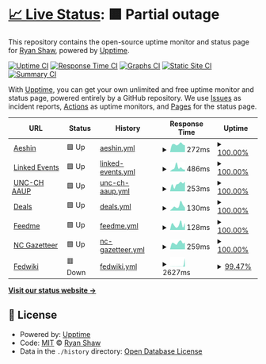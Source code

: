 # [📈 Live Status](https://rybesh.github.io/status): <!--live status--> **🟧 Partial outage**

This repository contains the open-source uptime monitor and status page for [Ryan Shaw](http://aeshin.org/), powered by [Upptime](https://github.com/upptime/upptime).

[![Uptime CI](https://github.com/rybesh/status/workflows/Uptime%20CI/badge.svg)](https://github.com/rybesh/status/actions?query=workflow%3A%22Uptime+CI%22)
[![Response Time CI](https://github.com/rybesh/status/workflows/Response%20Time%20CI/badge.svg)](https://github.com/rybesh/status/actions?query=workflow%3A%22Response+Time+CI%22)
[![Graphs CI](https://github.com/rybesh/status/workflows/Graphs%20CI/badge.svg)](https://github.com/rybesh/status/actions?query=workflow%3A%22Graphs+CI%22)
[![Static Site CI](https://github.com/rybesh/status/workflows/Static%20Site%20CI/badge.svg)](https://github.com/rybesh/status/actions?query=workflow%3A%22Static+Site+CI%22)
[![Summary CI](https://github.com/rybesh/status/workflows/Summary%20CI/badge.svg)](https://github.com/rybesh/status/actions?query=workflow%3A%22Summary+CI%22)

With [Upptime](https://upptime.js.org), you can get your own unlimited and free uptime monitor and status page, powered entirely by a GitHub repository. We use [Issues](https://github.com/rybesh/status/issues) as incident reports, [Actions](https://github.com/rybesh/status/actions) as uptime monitors, and [Pages](https://rybesh.github.io/status) for the status page.

<!--start: status pages-->
<!-- This summary is generated by Upptime (https://github.com/upptime/upptime) -->
<!-- Do not edit this manually, your changes will be overwritten -->
<!-- prettier-ignore -->
| URL | Status | History | Response Time | Uptime |
| --- | ------ | ------- | ------------- | ------ |
| <img alt="" src="https://icons.duckduckgo.com/ip3/aeshin.org.ico" height="13"> [Aeshin](https://aeshin.org) | 🟩 Up | [aeshin.yml](https://github.com/rybesh/status/commits/HEAD/history/aeshin.yml) | <details><summary><img alt="Response time graph" src="./graphs/aeshin/response-time-week.png" height="20"> 272ms</summary><br><a href="https://rybesh.github.io/status/history/aeshin"><img alt="Response time 284" src="https://img.shields.io/endpoint?url=https%3A%2F%2Fraw.githubusercontent.com%2Frybesh%2Fstatus%2FHEAD%2Fapi%2Faeshin%2Fresponse-time.json"></a><br><a href="https://rybesh.github.io/status/history/aeshin"><img alt="24-hour response time 236" src="https://img.shields.io/endpoint?url=https%3A%2F%2Fraw.githubusercontent.com%2Frybesh%2Fstatus%2FHEAD%2Fapi%2Faeshin%2Fresponse-time-day.json"></a><br><a href="https://rybesh.github.io/status/history/aeshin"><img alt="7-day response time 272" src="https://img.shields.io/endpoint?url=https%3A%2F%2Fraw.githubusercontent.com%2Frybesh%2Fstatus%2FHEAD%2Fapi%2Faeshin%2Fresponse-time-week.json"></a><br><a href="https://rybesh.github.io/status/history/aeshin"><img alt="30-day response time 283" src="https://img.shields.io/endpoint?url=https%3A%2F%2Fraw.githubusercontent.com%2Frybesh%2Fstatus%2FHEAD%2Fapi%2Faeshin%2Fresponse-time-month.json"></a><br><a href="https://rybesh.github.io/status/history/aeshin"><img alt="1-year response time 298" src="https://img.shields.io/endpoint?url=https%3A%2F%2Fraw.githubusercontent.com%2Frybesh%2Fstatus%2FHEAD%2Fapi%2Faeshin%2Fresponse-time-year.json"></a></details> | <details><summary><a href="https://rybesh.github.io/status/history/aeshin">100.00%</a></summary><a href="https://rybesh.github.io/status/history/aeshin"><img alt="All-time uptime 99.96%" src="https://img.shields.io/endpoint?url=https%3A%2F%2Fraw.githubusercontent.com%2Frybesh%2Fstatus%2FHEAD%2Fapi%2Faeshin%2Fuptime.json"></a><br><a href="https://rybesh.github.io/status/history/aeshin"><img alt="24-hour uptime 100.00%" src="https://img.shields.io/endpoint?url=https%3A%2F%2Fraw.githubusercontent.com%2Frybesh%2Fstatus%2FHEAD%2Fapi%2Faeshin%2Fuptime-day.json"></a><br><a href="https://rybesh.github.io/status/history/aeshin"><img alt="7-day uptime 100.00%" src="https://img.shields.io/endpoint?url=https%3A%2F%2Fraw.githubusercontent.com%2Frybesh%2Fstatus%2FHEAD%2Fapi%2Faeshin%2Fuptime-week.json"></a><br><a href="https://rybesh.github.io/status/history/aeshin"><img alt="30-day uptime 100.00%" src="https://img.shields.io/endpoint?url=https%3A%2F%2Fraw.githubusercontent.com%2Frybesh%2Fstatus%2FHEAD%2Fapi%2Faeshin%2Fuptime-month.json"></a><br><a href="https://rybesh.github.io/status/history/aeshin"><img alt="1-year uptime 99.97%" src="https://img.shields.io/endpoint?url=https%3A%2F%2Fraw.githubusercontent.com%2Frybesh%2Fstatus%2FHEAD%2Fapi%2Faeshin%2Fuptime-year.json"></a></details>
| <img alt="" src="https://icons.duckduckgo.com/ip3/linkedevents.org.ico" height="13"> [Linked Events](https://linkedevents.org) | 🟩 Up | [linked-events.yml](https://github.com/rybesh/status/commits/HEAD/history/linked-events.yml) | <details><summary><img alt="Response time graph" src="./graphs/linked-events/response-time-week.png" height="20"> 486ms</summary><br><a href="https://rybesh.github.io/status/history/linked-events"><img alt="Response time 1273" src="https://img.shields.io/endpoint?url=https%3A%2F%2Fraw.githubusercontent.com%2Frybesh%2Fstatus%2FHEAD%2Fapi%2Flinked-events%2Fresponse-time.json"></a><br><a href="https://rybesh.github.io/status/history/linked-events"><img alt="24-hour response time 252" src="https://img.shields.io/endpoint?url=https%3A%2F%2Fraw.githubusercontent.com%2Frybesh%2Fstatus%2FHEAD%2Fapi%2Flinked-events%2Fresponse-time-day.json"></a><br><a href="https://rybesh.github.io/status/history/linked-events"><img alt="7-day response time 486" src="https://img.shields.io/endpoint?url=https%3A%2F%2Fraw.githubusercontent.com%2Frybesh%2Fstatus%2FHEAD%2Fapi%2Flinked-events%2Fresponse-time-week.json"></a><br><a href="https://rybesh.github.io/status/history/linked-events"><img alt="30-day response time 1102" src="https://img.shields.io/endpoint?url=https%3A%2F%2Fraw.githubusercontent.com%2Frybesh%2Fstatus%2FHEAD%2Fapi%2Flinked-events%2Fresponse-time-month.json"></a><br><a href="https://rybesh.github.io/status/history/linked-events"><img alt="1-year response time 1496" src="https://img.shields.io/endpoint?url=https%3A%2F%2Fraw.githubusercontent.com%2Frybesh%2Fstatus%2FHEAD%2Fapi%2Flinked-events%2Fresponse-time-year.json"></a></details> | <details><summary><a href="https://rybesh.github.io/status/history/linked-events">100.00%</a></summary><a href="https://rybesh.github.io/status/history/linked-events"><img alt="All-time uptime 99.83%" src="https://img.shields.io/endpoint?url=https%3A%2F%2Fraw.githubusercontent.com%2Frybesh%2Fstatus%2FHEAD%2Fapi%2Flinked-events%2Fuptime.json"></a><br><a href="https://rybesh.github.io/status/history/linked-events"><img alt="24-hour uptime 100.00%" src="https://img.shields.io/endpoint?url=https%3A%2F%2Fraw.githubusercontent.com%2Frybesh%2Fstatus%2FHEAD%2Fapi%2Flinked-events%2Fuptime-day.json"></a><br><a href="https://rybesh.github.io/status/history/linked-events"><img alt="7-day uptime 100.00%" src="https://img.shields.io/endpoint?url=https%3A%2F%2Fraw.githubusercontent.com%2Frybesh%2Fstatus%2FHEAD%2Fapi%2Flinked-events%2Fuptime-week.json"></a><br><a href="https://rybesh.github.io/status/history/linked-events"><img alt="30-day uptime 100.00%" src="https://img.shields.io/endpoint?url=https%3A%2F%2Fraw.githubusercontent.com%2Frybesh%2Fstatus%2FHEAD%2Fapi%2Flinked-events%2Fuptime-month.json"></a><br><a href="https://rybesh.github.io/status/history/linked-events"><img alt="1-year uptime 99.80%" src="https://img.shields.io/endpoint?url=https%3A%2F%2Fraw.githubusercontent.com%2Frybesh%2Fstatus%2FHEAD%2Fapi%2Flinked-events%2Fuptime-year.json"></a></details>
| <img alt="" src="https://icons.duckduckgo.com/ip3/unc-ch-aaup.org.ico" height="13"> [UNC-CH AAUP](https://unc-ch-aaup.org) | 🟩 Up | [unc-ch-aaup.yml](https://github.com/rybesh/status/commits/HEAD/history/unc-ch-aaup.yml) | <details><summary><img alt="Response time graph" src="./graphs/unc-ch-aaup/response-time-week.png" height="20"> 253ms</summary><br><a href="https://rybesh.github.io/status/history/unc-ch-aaup"><img alt="Response time 248" src="https://img.shields.io/endpoint?url=https%3A%2F%2Fraw.githubusercontent.com%2Frybesh%2Fstatus%2FHEAD%2Fapi%2Func-ch-aaup%2Fresponse-time.json"></a><br><a href="https://rybesh.github.io/status/history/unc-ch-aaup"><img alt="24-hour response time 336" src="https://img.shields.io/endpoint?url=https%3A%2F%2Fraw.githubusercontent.com%2Frybesh%2Fstatus%2FHEAD%2Fapi%2Func-ch-aaup%2Fresponse-time-day.json"></a><br><a href="https://rybesh.github.io/status/history/unc-ch-aaup"><img alt="7-day response time 253" src="https://img.shields.io/endpoint?url=https%3A%2F%2Fraw.githubusercontent.com%2Frybesh%2Fstatus%2FHEAD%2Fapi%2Func-ch-aaup%2Fresponse-time-week.json"></a><br><a href="https://rybesh.github.io/status/history/unc-ch-aaup"><img alt="30-day response time 268" src="https://img.shields.io/endpoint?url=https%3A%2F%2Fraw.githubusercontent.com%2Frybesh%2Fstatus%2FHEAD%2Fapi%2Func-ch-aaup%2Fresponse-time-month.json"></a><br><a href="https://rybesh.github.io/status/history/unc-ch-aaup"><img alt="1-year response time 247" src="https://img.shields.io/endpoint?url=https%3A%2F%2Fraw.githubusercontent.com%2Frybesh%2Fstatus%2FHEAD%2Fapi%2Func-ch-aaup%2Fresponse-time-year.json"></a></details> | <details><summary><a href="https://rybesh.github.io/status/history/unc-ch-aaup">100.00%</a></summary><a href="https://rybesh.github.io/status/history/unc-ch-aaup"><img alt="All-time uptime 100.00%" src="https://img.shields.io/endpoint?url=https%3A%2F%2Fraw.githubusercontent.com%2Frybesh%2Fstatus%2FHEAD%2Fapi%2Func-ch-aaup%2Fuptime.json"></a><br><a href="https://rybesh.github.io/status/history/unc-ch-aaup"><img alt="24-hour uptime 100.00%" src="https://img.shields.io/endpoint?url=https%3A%2F%2Fraw.githubusercontent.com%2Frybesh%2Fstatus%2FHEAD%2Fapi%2Func-ch-aaup%2Fuptime-day.json"></a><br><a href="https://rybesh.github.io/status/history/unc-ch-aaup"><img alt="7-day uptime 100.00%" src="https://img.shields.io/endpoint?url=https%3A%2F%2Fraw.githubusercontent.com%2Frybesh%2Fstatus%2FHEAD%2Fapi%2Func-ch-aaup%2Fuptime-week.json"></a><br><a href="https://rybesh.github.io/status/history/unc-ch-aaup"><img alt="30-day uptime 100.00%" src="https://img.shields.io/endpoint?url=https%3A%2F%2Fraw.githubusercontent.com%2Frybesh%2Fstatus%2FHEAD%2Fapi%2Func-ch-aaup%2Fuptime-month.json"></a><br><a href="https://rybesh.github.io/status/history/unc-ch-aaup"><img alt="1-year uptime 100.00%" src="https://img.shields.io/endpoint?url=https%3A%2F%2Fraw.githubusercontent.com%2Frybesh%2Fstatus%2FHEAD%2Fapi%2Func-ch-aaup%2Fuptime-year.json"></a></details>
| <img alt="" src="https://icons.duckduckgo.com/ip3/deals.fly.dev.ico" height="13"> [Deals](https://deals.fly.dev) | 🟩 Up | [deals.yml](https://github.com/rybesh/status/commits/HEAD/history/deals.yml) | <details><summary><img alt="Response time graph" src="./graphs/deals/response-time-week.png" height="20"> 130ms</summary><br><a href="https://rybesh.github.io/status/history/deals"><img alt="Response time 162" src="https://img.shields.io/endpoint?url=https%3A%2F%2Fraw.githubusercontent.com%2Frybesh%2Fstatus%2FHEAD%2Fapi%2Fdeals%2Fresponse-time.json"></a><br><a href="https://rybesh.github.io/status/history/deals"><img alt="24-hour response time 90" src="https://img.shields.io/endpoint?url=https%3A%2F%2Fraw.githubusercontent.com%2Frybesh%2Fstatus%2FHEAD%2Fapi%2Fdeals%2Fresponse-time-day.json"></a><br><a href="https://rybesh.github.io/status/history/deals"><img alt="7-day response time 130" src="https://img.shields.io/endpoint?url=https%3A%2F%2Fraw.githubusercontent.com%2Frybesh%2Fstatus%2FHEAD%2Fapi%2Fdeals%2Fresponse-time-week.json"></a><br><a href="https://rybesh.github.io/status/history/deals"><img alt="30-day response time 165" src="https://img.shields.io/endpoint?url=https%3A%2F%2Fraw.githubusercontent.com%2Frybesh%2Fstatus%2FHEAD%2Fapi%2Fdeals%2Fresponse-time-month.json"></a><br><a href="https://rybesh.github.io/status/history/deals"><img alt="1-year response time 157" src="https://img.shields.io/endpoint?url=https%3A%2F%2Fraw.githubusercontent.com%2Frybesh%2Fstatus%2FHEAD%2Fapi%2Fdeals%2Fresponse-time-year.json"></a></details> | <details><summary><a href="https://rybesh.github.io/status/history/deals">100.00%</a></summary><a href="https://rybesh.github.io/status/history/deals"><img alt="All-time uptime 97.47%" src="https://img.shields.io/endpoint?url=https%3A%2F%2Fraw.githubusercontent.com%2Frybesh%2Fstatus%2FHEAD%2Fapi%2Fdeals%2Fuptime.json"></a><br><a href="https://rybesh.github.io/status/history/deals"><img alt="24-hour uptime 100.00%" src="https://img.shields.io/endpoint?url=https%3A%2F%2Fraw.githubusercontent.com%2Frybesh%2Fstatus%2FHEAD%2Fapi%2Fdeals%2Fuptime-day.json"></a><br><a href="https://rybesh.github.io/status/history/deals"><img alt="7-day uptime 100.00%" src="https://img.shields.io/endpoint?url=https%3A%2F%2Fraw.githubusercontent.com%2Frybesh%2Fstatus%2FHEAD%2Fapi%2Fdeals%2Fuptime-week.json"></a><br><a href="https://rybesh.github.io/status/history/deals"><img alt="30-day uptime 100.00%" src="https://img.shields.io/endpoint?url=https%3A%2F%2Fraw.githubusercontent.com%2Frybesh%2Fstatus%2FHEAD%2Fapi%2Fdeals%2Fuptime-month.json"></a><br><a href="https://rybesh.github.io/status/history/deals"><img alt="1-year uptime 99.99%" src="https://img.shields.io/endpoint?url=https%3A%2F%2Fraw.githubusercontent.com%2Frybesh%2Fstatus%2FHEAD%2Fapi%2Fdeals%2Fuptime-year.json"></a></details>
| <img alt="" src="https://icons.duckduckgo.com/ip3/feedme.fly.dev.ico" height="13"> [Feedme](https://feedme.fly.dev) | 🟩 Up | [feedme.yml](https://github.com/rybesh/status/commits/HEAD/history/feedme.yml) | <details><summary><img alt="Response time graph" src="./graphs/feedme/response-time-week.png" height="20"> 128ms</summary><br><a href="https://rybesh.github.io/status/history/feedme"><img alt="Response time 243" src="https://img.shields.io/endpoint?url=https%3A%2F%2Fraw.githubusercontent.com%2Frybesh%2Fstatus%2FHEAD%2Fapi%2Ffeedme%2Fresponse-time.json"></a><br><a href="https://rybesh.github.io/status/history/feedme"><img alt="24-hour response time 171" src="https://img.shields.io/endpoint?url=https%3A%2F%2Fraw.githubusercontent.com%2Frybesh%2Fstatus%2FHEAD%2Fapi%2Ffeedme%2Fresponse-time-day.json"></a><br><a href="https://rybesh.github.io/status/history/feedme"><img alt="7-day response time 128" src="https://img.shields.io/endpoint?url=https%3A%2F%2Fraw.githubusercontent.com%2Frybesh%2Fstatus%2FHEAD%2Fapi%2Ffeedme%2Fresponse-time-week.json"></a><br><a href="https://rybesh.github.io/status/history/feedme"><img alt="30-day response time 187" src="https://img.shields.io/endpoint?url=https%3A%2F%2Fraw.githubusercontent.com%2Frybesh%2Fstatus%2FHEAD%2Fapi%2Ffeedme%2Fresponse-time-month.json"></a><br><a href="https://rybesh.github.io/status/history/feedme"><img alt="1-year response time 231" src="https://img.shields.io/endpoint?url=https%3A%2F%2Fraw.githubusercontent.com%2Frybesh%2Fstatus%2FHEAD%2Fapi%2Ffeedme%2Fresponse-time-year.json"></a></details> | <details><summary><a href="https://rybesh.github.io/status/history/feedme">100.00%</a></summary><a href="https://rybesh.github.io/status/history/feedme"><img alt="All-time uptime 99.87%" src="https://img.shields.io/endpoint?url=https%3A%2F%2Fraw.githubusercontent.com%2Frybesh%2Fstatus%2FHEAD%2Fapi%2Ffeedme%2Fuptime.json"></a><br><a href="https://rybesh.github.io/status/history/feedme"><img alt="24-hour uptime 100.00%" src="https://img.shields.io/endpoint?url=https%3A%2F%2Fraw.githubusercontent.com%2Frybesh%2Fstatus%2FHEAD%2Fapi%2Ffeedme%2Fuptime-day.json"></a><br><a href="https://rybesh.github.io/status/history/feedme"><img alt="7-day uptime 100.00%" src="https://img.shields.io/endpoint?url=https%3A%2F%2Fraw.githubusercontent.com%2Frybesh%2Fstatus%2FHEAD%2Fapi%2Ffeedme%2Fuptime-week.json"></a><br><a href="https://rybesh.github.io/status/history/feedme"><img alt="30-day uptime 100.00%" src="https://img.shields.io/endpoint?url=https%3A%2F%2Fraw.githubusercontent.com%2Frybesh%2Fstatus%2FHEAD%2Fapi%2Ffeedme%2Fuptime-month.json"></a><br><a href="https://rybesh.github.io/status/history/feedme"><img alt="1-year uptime 99.84%" src="https://img.shields.io/endpoint?url=https%3A%2F%2Fraw.githubusercontent.com%2Frybesh%2Fstatus%2FHEAD%2Fapi%2Ffeedme%2Fuptime-year.json"></a></details>
| <img alt="" src="https://icons.duckduckgo.com/ip3/ncgazetteer.org.ico" height="13"> [NC Gazetteer](https://ncgazetteer.org) | 🟩 Up | [nc-gazetteer.yml](https://github.com/rybesh/status/commits/HEAD/history/nc-gazetteer.yml) | <details><summary><img alt="Response time graph" src="./graphs/nc-gazetteer/response-time-week.png" height="20"> 259ms</summary><br><a href="https://rybesh.github.io/status/history/nc-gazetteer"><img alt="Response time 329" src="https://img.shields.io/endpoint?url=https%3A%2F%2Fraw.githubusercontent.com%2Frybesh%2Fstatus%2FHEAD%2Fapi%2Fnc-gazetteer%2Fresponse-time.json"></a><br><a href="https://rybesh.github.io/status/history/nc-gazetteer"><img alt="24-hour response time 261" src="https://img.shields.io/endpoint?url=https%3A%2F%2Fraw.githubusercontent.com%2Frybesh%2Fstatus%2FHEAD%2Fapi%2Fnc-gazetteer%2Fresponse-time-day.json"></a><br><a href="https://rybesh.github.io/status/history/nc-gazetteer"><img alt="7-day response time 259" src="https://img.shields.io/endpoint?url=https%3A%2F%2Fraw.githubusercontent.com%2Frybesh%2Fstatus%2FHEAD%2Fapi%2Fnc-gazetteer%2Fresponse-time-week.json"></a><br><a href="https://rybesh.github.io/status/history/nc-gazetteer"><img alt="30-day response time 320" src="https://img.shields.io/endpoint?url=https%3A%2F%2Fraw.githubusercontent.com%2Frybesh%2Fstatus%2FHEAD%2Fapi%2Fnc-gazetteer%2Fresponse-time-month.json"></a><br><a href="https://rybesh.github.io/status/history/nc-gazetteer"><img alt="1-year response time 326" src="https://img.shields.io/endpoint?url=https%3A%2F%2Fraw.githubusercontent.com%2Frybesh%2Fstatus%2FHEAD%2Fapi%2Fnc-gazetteer%2Fresponse-time-year.json"></a></details> | <details><summary><a href="https://rybesh.github.io/status/history/nc-gazetteer">100.00%</a></summary><a href="https://rybesh.github.io/status/history/nc-gazetteer"><img alt="All-time uptime 99.87%" src="https://img.shields.io/endpoint?url=https%3A%2F%2Fraw.githubusercontent.com%2Frybesh%2Fstatus%2FHEAD%2Fapi%2Fnc-gazetteer%2Fuptime.json"></a><br><a href="https://rybesh.github.io/status/history/nc-gazetteer"><img alt="24-hour uptime 100.00%" src="https://img.shields.io/endpoint?url=https%3A%2F%2Fraw.githubusercontent.com%2Frybesh%2Fstatus%2FHEAD%2Fapi%2Fnc-gazetteer%2Fuptime-day.json"></a><br><a href="https://rybesh.github.io/status/history/nc-gazetteer"><img alt="7-day uptime 100.00%" src="https://img.shields.io/endpoint?url=https%3A%2F%2Fraw.githubusercontent.com%2Frybesh%2Fstatus%2FHEAD%2Fapi%2Fnc-gazetteer%2Fuptime-week.json"></a><br><a href="https://rybesh.github.io/status/history/nc-gazetteer"><img alt="30-day uptime 100.00%" src="https://img.shields.io/endpoint?url=https%3A%2F%2Fraw.githubusercontent.com%2Frybesh%2Fstatus%2FHEAD%2Fapi%2Fnc-gazetteer%2Fuptime-month.json"></a><br><a href="https://rybesh.github.io/status/history/nc-gazetteer"><img alt="1-year uptime 99.86%" src="https://img.shields.io/endpoint?url=https%3A%2F%2Fraw.githubusercontent.com%2Frybesh%2Fstatus%2FHEAD%2Fapi%2Fnc-gazetteer%2Fuptime-year.json"></a></details>
| <img alt="" src="https://icons.duckduckgo.com/ip3/fedwiki.fly.dev.ico" height="13"> [Fedwiki](https://fedwiki.fly.dev) | 🟥 Down | [fedwiki.yml](https://github.com/rybesh/status/commits/HEAD/history/fedwiki.yml) | <details><summary><img alt="Response time graph" src="./graphs/fedwiki/response-time-week.png" height="20"> 2627ms</summary><br><a href="https://rybesh.github.io/status/history/fedwiki"><img alt="Response time 1315" src="https://img.shields.io/endpoint?url=https%3A%2F%2Fraw.githubusercontent.com%2Frybesh%2Fstatus%2FHEAD%2Fapi%2Ffedwiki%2Fresponse-time.json"></a><br><a href="https://rybesh.github.io/status/history/fedwiki"><img alt="24-hour response time 10206" src="https://img.shields.io/endpoint?url=https%3A%2F%2Fraw.githubusercontent.com%2Frybesh%2Fstatus%2FHEAD%2Fapi%2Ffedwiki%2Fresponse-time-day.json"></a><br><a href="https://rybesh.github.io/status/history/fedwiki"><img alt="7-day response time 2627" src="https://img.shields.io/endpoint?url=https%3A%2F%2Fraw.githubusercontent.com%2Frybesh%2Fstatus%2FHEAD%2Fapi%2Ffedwiki%2Fresponse-time-week.json"></a><br><a href="https://rybesh.github.io/status/history/fedwiki"><img alt="30-day response time 1331" src="https://img.shields.io/endpoint?url=https%3A%2F%2Fraw.githubusercontent.com%2Frybesh%2Fstatus%2FHEAD%2Fapi%2Ffedwiki%2Fresponse-time-month.json"></a><br><a href="https://rybesh.github.io/status/history/fedwiki"><img alt="1-year response time 1363" src="https://img.shields.io/endpoint?url=https%3A%2F%2Fraw.githubusercontent.com%2Frybesh%2Fstatus%2FHEAD%2Fapi%2Ffedwiki%2Fresponse-time-year.json"></a></details> | <details><summary><a href="https://rybesh.github.io/status/history/fedwiki">99.47%</a></summary><a href="https://rybesh.github.io/status/history/fedwiki"><img alt="All-time uptime 93.85%" src="https://img.shields.io/endpoint?url=https%3A%2F%2Fraw.githubusercontent.com%2Frybesh%2Fstatus%2FHEAD%2Fapi%2Ffedwiki%2Fuptime.json"></a><br><a href="https://rybesh.github.io/status/history/fedwiki"><img alt="24-hour uptime 96.30%" src="https://img.shields.io/endpoint?url=https%3A%2F%2Fraw.githubusercontent.com%2Frybesh%2Fstatus%2FHEAD%2Fapi%2Ffedwiki%2Fuptime-day.json"></a><br><a href="https://rybesh.github.io/status/history/fedwiki"><img alt="7-day uptime 99.47%" src="https://img.shields.io/endpoint?url=https%3A%2F%2Fraw.githubusercontent.com%2Frybesh%2Fstatus%2FHEAD%2Fapi%2Ffedwiki%2Fuptime-week.json"></a><br><a href="https://rybesh.github.io/status/history/fedwiki"><img alt="30-day uptime 99.88%" src="https://img.shields.io/endpoint?url=https%3A%2F%2Fraw.githubusercontent.com%2Frybesh%2Fstatus%2FHEAD%2Fapi%2Ffedwiki%2Fuptime-month.json"></a><br><a href="https://rybesh.github.io/status/history/fedwiki"><img alt="1-year uptime 99.82%" src="https://img.shields.io/endpoint?url=https%3A%2F%2Fraw.githubusercontent.com%2Frybesh%2Fstatus%2FHEAD%2Fapi%2Ffedwiki%2Fuptime-year.json"></a></details>

<!--end: status pages-->

[**Visit our status website →**](https://rybesh.github.io/status)

## 📄 License

- Powered by: [Upptime](https://github.com/upptime/upptime)
- Code: [MIT](./LICENSE) © [Ryan Shaw](http://aeshin.org/)
- Data in the `./history` directory: [Open Database License](https://opendatacommons.org/licenses/odbl/1-0/)
